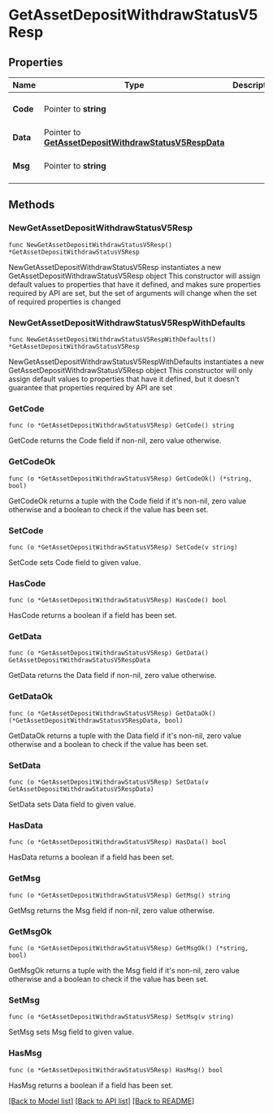# GetAssetDepositWithdrawStatusV5Resp

## Properties

Name | Type | Description | Notes
------------ | ------------- | ------------- | -------------
**Code** | Pointer to **string** |  | [optional] [default to ""]
**Data** | Pointer to [**GetAssetDepositWithdrawStatusV5RespData**](GetAssetDepositWithdrawStatusV5RespData.md) |  | [optional] 
**Msg** | Pointer to **string** |  | [optional] [default to ""]

## Methods

### NewGetAssetDepositWithdrawStatusV5Resp

`func NewGetAssetDepositWithdrawStatusV5Resp() *GetAssetDepositWithdrawStatusV5Resp`

NewGetAssetDepositWithdrawStatusV5Resp instantiates a new GetAssetDepositWithdrawStatusV5Resp object
This constructor will assign default values to properties that have it defined,
and makes sure properties required by API are set, but the set of arguments
will change when the set of required properties is changed

### NewGetAssetDepositWithdrawStatusV5RespWithDefaults

`func NewGetAssetDepositWithdrawStatusV5RespWithDefaults() *GetAssetDepositWithdrawStatusV5Resp`

NewGetAssetDepositWithdrawStatusV5RespWithDefaults instantiates a new GetAssetDepositWithdrawStatusV5Resp object
This constructor will only assign default values to properties that have it defined,
but it doesn't guarantee that properties required by API are set

### GetCode

`func (o *GetAssetDepositWithdrawStatusV5Resp) GetCode() string`

GetCode returns the Code field if non-nil, zero value otherwise.

### GetCodeOk

`func (o *GetAssetDepositWithdrawStatusV5Resp) GetCodeOk() (*string, bool)`

GetCodeOk returns a tuple with the Code field if it's non-nil, zero value otherwise
and a boolean to check if the value has been set.

### SetCode

`func (o *GetAssetDepositWithdrawStatusV5Resp) SetCode(v string)`

SetCode sets Code field to given value.

### HasCode

`func (o *GetAssetDepositWithdrawStatusV5Resp) HasCode() bool`

HasCode returns a boolean if a field has been set.

### GetData

`func (o *GetAssetDepositWithdrawStatusV5Resp) GetData() GetAssetDepositWithdrawStatusV5RespData`

GetData returns the Data field if non-nil, zero value otherwise.

### GetDataOk

`func (o *GetAssetDepositWithdrawStatusV5Resp) GetDataOk() (*GetAssetDepositWithdrawStatusV5RespData, bool)`

GetDataOk returns a tuple with the Data field if it's non-nil, zero value otherwise
and a boolean to check if the value has been set.

### SetData

`func (o *GetAssetDepositWithdrawStatusV5Resp) SetData(v GetAssetDepositWithdrawStatusV5RespData)`

SetData sets Data field to given value.

### HasData

`func (o *GetAssetDepositWithdrawStatusV5Resp) HasData() bool`

HasData returns a boolean if a field has been set.

### GetMsg

`func (o *GetAssetDepositWithdrawStatusV5Resp) GetMsg() string`

GetMsg returns the Msg field if non-nil, zero value otherwise.

### GetMsgOk

`func (o *GetAssetDepositWithdrawStatusV5Resp) GetMsgOk() (*string, bool)`

GetMsgOk returns a tuple with the Msg field if it's non-nil, zero value otherwise
and a boolean to check if the value has been set.

### SetMsg

`func (o *GetAssetDepositWithdrawStatusV5Resp) SetMsg(v string)`

SetMsg sets Msg field to given value.

### HasMsg

`func (o *GetAssetDepositWithdrawStatusV5Resp) HasMsg() bool`

HasMsg returns a boolean if a field has been set.


[[Back to Model list]](../README.md#documentation-for-models) [[Back to API list]](../README.md#documentation-for-api-endpoints) [[Back to README]](../README.md)



